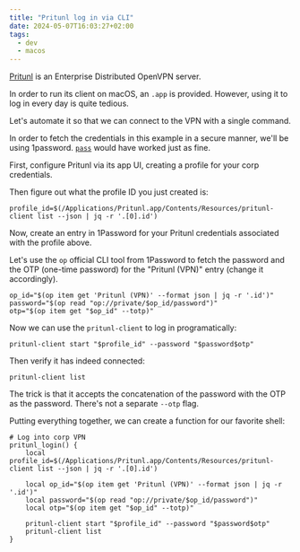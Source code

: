 ```yaml
---
title: "Pritunl log in via CLI"
date: 2024-05-07T16:03:27+02:00
tags:
  - dev
  - macos
---
```


[Pritunl](https://pritunl.com/) is an Enterprise Distributed OpenVPN server.

In order to run its client on macOS, an `.app` is provided. However, using it to
log in every day is quite tedious.

Let's automate it so that we can connect to the VPN with a single command.

<!--more-->

In order to fetch the credentials in this example in a secure manner, we'll be
using 1password. [`pass`](https://www.passwordstore.org/) would have worked just
as fine.

First, configure Pritunl via its app UI, creating a profile for your corp
credentials.

Then figure out what the profile ID you just created is:

```shell
profile_id=$(/Applications/Pritunl.app/Contents/Resources/pritunl-client list --json | jq -r '.[0].id')
```

Now, create an entry in 1Password for your Pritunl credentials associated with
the profile above.

Let's use the `op` official CLI tool from 1Password to fetch the password and
the OTP (one-time password) for the "Pritunl (VPN)" entry (change it
accordingly).

```shell
op_id="$(op item get 'Pritunl (VPN)' --format json | jq -r '.id')"
password="$(op read "op://private/$op_id/password")"
otp="$(op item get "$op_id" --totp)"
```

Now we can use the `pritunl-client` to log in programatically:

```shell
pritunl-client start "$profile_id" --password "$password$otp"
```

Then verify it has indeed connected:

```shell
pritunl-client list
```

The trick is that it accepts the concatenation of the password with the OTP as
the password. There's not a separate `--otp` flag.

Putting everything together, we can create a function for our favorite shell:

```shell
# Log into corp VPN
pritunl_login() {
	local profile_id=$(/Applications/Pritunl.app/Contents/Resources/pritunl-client list --json | jq -r '.[0].id')

	local op_id="$(op item get 'Pritunl (VPN)' --format json | jq -r '.id')"
	local password="$(op read "op://private/$op_id/password")"
	local otp="$(op item get "$op_id" --totp)"

	pritunl-client start "$profile_id" --password "$password$otp"
	pritunl-client list
}
```
